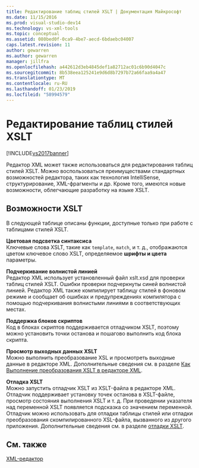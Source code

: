 ```yaml
---
title: Редактирование таблиц стилей XSLT | Документация Майкрософт
ms.date: 11/15/2016
ms.prod: visual-studio-dev14
ms.technology: vs-xml-tools
ms.topic: conceptual
ms.assetid: 080bed0f-0ca9-4be7-aecd-6bdaebc04007
caps.latest.revision: 11
author: gewarren
ms.author: gewarren
manager: jillfra
ms.openlocfilehash: a442612d3eb4845def1a82712ac01c6b90d4047c
ms.sourcegitcommit: 8b538eea125241e9d6d8b7297b72a66faa9a4a47
ms.translationtype: MT
ms.contentlocale: ru-RU
ms.lasthandoff: 01/23/2019
ms.locfileid: "58994579"
---
```

# <a name="editing-xslt-style-sheets"></a>Редактирование таблиц стилей XSLT
[!INCLUDE[vs2017banner](../includes/vs2017banner.md)]

  
Редактор XML может также использоваться для редактирования таблиц стилей XSLT. Можно воспользоваться преимуществами стандартных возможностей редактора, таких как технология IntelliSense, структурирование, XML-фрагменты и др. Кроме того, имеются новые возможности, облегчающие разработку на языке XSLT.  
  
## <a name="xslt-features"></a>Возможности XSLT  
 В следующей таблице описаны функции, доступные только при работе с таблицами стилей XSLT.  
  
 **Цветовая подсветка синтаксиса**  
 Ключевые слова XSLT, такие как `template`, `match`, и т. д., отображаются цветом ключевое слово XSLT, определяемое **шрифты и цвета** параметры.  
  
 **Подчеркивание волнистой линией**  
 Редактор XML использует установленный файл xslt.xsd для проверки таблиц стилей XSLT. Ошибки проверки подчеркнуты синей волнистой линией. Редактор XML также компилирует таблицу стилей в фоновом режиме и сообщает об ошибках и предупреждениях компилятора с помощью подчеркивания волнистыми линиями в соответствующих местах.  
  
 **Поддержка блоков скриптов**  
 Код в блоках скриптов поддерживается отладчиком XSLT, поэтому можно установить точки останова и пошагово выполнить код блока скрипта.  
  
 **Просмотр выходных данных XSLT**  
 Можно выполнить преобразование XSL и просмотреть выходные данные в редакторе XML. Дополнительные сведения см. в разделе [Как Выполнение преобразования XSLT в редакторе XML](../xml-tools/how-to-execute-an-xslt-transformation-from-the-xml-editor.md).  
  
 **Отладка XSLT**  
 Можно запустить отладчик XSLT из XSLT-файла в редакторе XML. Отладчик поддерживает установку точек останова в XSLT-файле, просмотр состояния выполнения XSLT и т. д. При проведении указателя над переменной XSLT появляется подсказка со значением переменной. Отладчик можно использовать для отладки таблицы стилей или отладки преобразования скомпилированного XSL-файла, вызванного из другого приложения. Дополнительные сведения см. в разделе [отладки XSLT](../xml-tools/debugging-xslt.md).  
  
## <a name="see-also"></a>См. также  
 [XML-редактор](../xml-tools/xml-editor.md)
